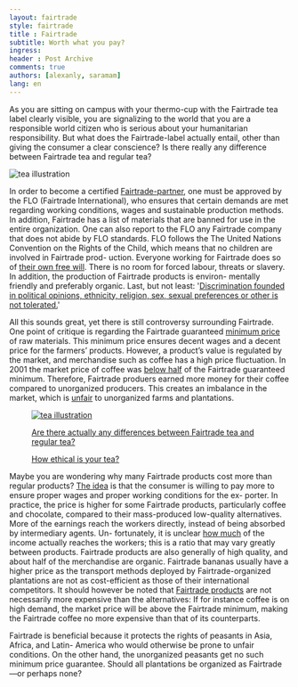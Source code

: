 ```yaml
---
layout: fairtrade
style: fairtrade
title : Fairtrade
subtitle: Worth what you pay?
ingress: 
header : Post Archive
comments: true
authors: [alexanly, saramam]
lang: en
---
```



<section class="ingress">
<p class="pre">
As you are sitting on campus with your thermo-cup with the Fairtrade 
tea label clearly visible, you are signalizing to the world that you are 
a responsible world citizen who is serious about your humanitarian 
responsibility. But what does the Fairtrade-label actually entail, 
other than giving the consumer a clear conscience? Is there really 
any difference between Fairtrade tea and regular tea?
</p>
</section>

<img src="http://i.imgur.com/Fjitk.png" id="tea-ill" alt="tea illustration">

<p class="pre">
In order to become a certified <a href="http://bit.ly/QOO5Bi">Fairtrade-partner</a>, one must be approved 
by the FLO (Fairtrade International), who ensures that certain demands 
are met regarding working conditions, wages and sustainable production 
methods. In addition, Fairtrade has a list of materials that are banned 
for use in the entire organization. One can also report to the FLO 
any Fairtrade company that does not abide by FLO standards. FLO 
follows the The United Nations Convention on the Rights of the Child, 
which means that no children are involved in Fairtrade prod-
uction. Everyone working for Fairtrade does so of <a href="http://bit.ly/QOO5Bi">their own 
free will</a>. There is no room for forced labour, threats or slavery. 
In addition, the production of Fairtrade products is environ-
mentally friendly and preferably organic. Last, but not least: 
'<a href="http://fairtrade.no/om-fairtrade/slik-fungerer-fairtrade/fairtrade-standardene/">Discrimination founded in political opinions, ethnicity, religion, sex, sexual preferences or other is not 
tolerated.</a>'

</p>

<p>
All this sounds great, yet there is still controversy surrounding Fairtrade. One point of critique is regarding the Fairtrade guaranteed <a href="http://fairtrade.no/media/62276/utdyping_mat_og_helse_ungdomsskole.pdf">minimum price</a> of raw materials. This minimum price ensures decent wages and a decent price for the farmers’ products. However, a product’s value is regulated by the market, and merchandise such as coffee has a high price fluctuation. In 2001 the market price of coffee was <a href="http://www.fairtrade.org.uk/includes/documents/cm_docs/2010/a/arabica_pricechart_89_10_aug10.pdf">below half</a> of the Fairtrade guaranteed minimum. Therefore, Fairtrade produers earned more money for their coffee compared to unorganized producers. This creates an imbalance in the market, which is <a href="http://money.howstuffworks.com/fair-trade2.htm">unfair</a> to unorganized farms and plantations.
</p>


<a href="http://www.ethicalconsumer.org/buyersguides/drink/tea.aspx">
<figure id="hipster-ill">
	<img src="http://i.imgur.com/rugOn.jpg" alt="tea illustration">
	<figcaption class="tk-gooddog-new">
		<p class="first-line">Are there actually any differences between Fairtrade tea and regular tea?</p>
		<p class="second-line">How ethical is your tea?</p>
	</figcaption>
</figure>
</a>


<p class="pre">
Maybe you are wondering why many Fairtrade products cost more than 
regular products? <a href="http://money.howstuffworks.com/fair-trade1.htm">The idea</a> is that the consumer is willing to pay more 
to ensure proper wages and proper working conditions for the ex-
porter. In practice, the price is higher for some Fairtrade products, 
particularly coffee and chocolate, compared to their mass-produced 
low-quality alternatives. More of the earnings reach the workers 
directly, instead of being absorbed by intermediary agents. Un-
fortunately, it is unclear <a href="http://www.griffithsspeaker.com/Fairtrade/Ethical%20Objections%20to%20Fairtrade%20web.pdf">how much</a> of the income actually reaches 
the workers; this is a ratio that may vary greatly between products. 
Fairtrade products are also generally of high quality, and about 
half of the merchandise are organic. Fairtrade bananas usually 
have a higher price as the transport methods deployed by 
Fairtrade-organized plantations are not as cost-efficient as 
those of their international competitors. It should however be 
noted that <a href="http://www.fairtradeusa.org/what-is-fair-trade/faq">Fairtrade products</a> are not necessarily more 
expensive than the alternatives: If for instance coffee is on 
high demand, the market price will be above the Fairtrade 
minimum, making the Fairtrade coffee no more expensive 
than that of its counterparts.
</p>

<p class="pre">
Fairtrade is beneficial because it protects the rights of peasants in Asia, Africa, and Latin-
America who would otherwise be prone to unfair conditions. On the other hand, the unorganized peasants 
get no such minimum price guarantee. Should all plantations be organized as Fairtrade—or perhaps none?
</p>